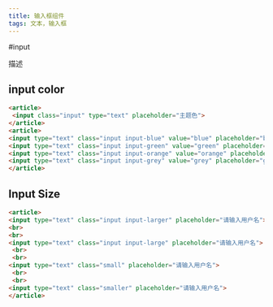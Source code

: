 ```yaml
---
title: 输入框组件
tags: 文本，输入框
---
```

#input
  
描述

## input color

``` html  
<article>
 <input class="input" type="text" placeholder="主题色">
</article>
<article>
<input type="text" class="input input-blue" value="blue" placeholder="blue">
<input type="text" class="input input-green" value="green" placeholder="green">
<input type="text" class="input input-orange" value="orange" placeholder="orange">
<input type="text" class="input input-grey" value="grey" placeholder="grey"> 
</article>
```

## Input Size

``` html  
<article>
<input type="text" class="input input-larger" placeholder="请输入用户名">
<br>
<br>
<input type="text" class="input input-large" placeholder="请输入用户名">
 <br>
 <br>
<input type="text" class="small" placeholder="请输入用户名">
 <br>
 <br>
<input type="text" class="smaller" placeholder="请输入用户名"> 
</article>
  
```   
      
      
      
      
      
      
      
      
      
      
    
  ```


